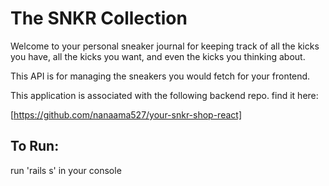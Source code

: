 # The SNKR Collection

Welcome to your personal sneaker journal for keeping track of all the kicks you have, all the kicks you want, and even the kicks you thinking about. 

This API is for managing the sneakers you would fetch for your frontend. 


This application is associated with the following backend repo. find it here:

[https://github.com/nanaama527/your-snkr-shop-react]

## To Run:

run 'rails s' in your console